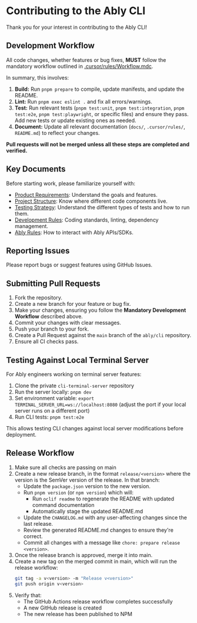 # Contributing to the Ably CLI

Thank you for your interest in contributing to the Ably CLI!

## Development Workflow

All code changes, whether features or bug fixes, **MUST** follow the mandatory workflow outlined in [.cursor/rules/Workflow.mdc](mdc:.cursor/rules/Workflow.mdc).

In summary, this involves:

1.  **Build:** Run `pnpm prepare` to compile, update manifests, and update the README.
2.  **Lint:** Run `pnpm exec eslint .` and fix all errors/warnings.
3.  **Test:** Run relevant tests (`pnpm test:unit`, `pnpm test:integration`, `pnpm test:e2e`, `pnpm test:playwright`, or specific files) and ensure they pass. Add new tests or update existing ones as needed.
4.  **Document:** Update all relevant documentation (`docs/`, `.cursor/rules/`, `README.md`) to reflect your changes.

**Pull requests will not be merged unless all these steps are completed and verified.**

## Key Documents

Before starting work, please familiarize yourself with:

*   [Product Requirements](./docs/Product-Requirements.md): Understand the goals and features.
*   [Project Structure](./docs/Project-Structure.md): Know where different code components live.
*   [Testing Strategy](./docs/Testing.md): Understand the different types of tests and how to run them.
*   [Development Rules](mdc:.cursor/rules/Development.mdc): Coding standards, linting, dependency management.
*   [Ably Rules](mdc:.cursor/rules/Ably.mdc): How to interact with Ably APIs/SDKs.

## Reporting Issues

Please report bugs or suggest features using GitHub Issues.

## Submitting Pull Requests

1.  Fork the repository.
2.  Create a new branch for your feature or bug fix.
3.  Make your changes, ensuring you follow the **Mandatory Development Workflow** described above.
4.  Commit your changes with clear messages.
5.  Push your branch to your fork.
6.  Create a Pull Request against the `main` branch of the `ably/cli` repository.
7.  Ensure all CI checks pass.

## Testing Against Local Terminal Server

For Ably engineers working on terminal server features:

1. Clone the private `cli-terminal-server` repository
2. Run the server locally: `pnpm dev`
3. Set environment variable: `export TERMINAL_SERVER_URL=ws://localhost:8080` (adjust the port if your local server runs on a different port)
4. Run CLI tests: `pnpm test:e2e`

This allows testing CLI changes against local server modifications before deployment.

## Release Workflow

1. Make sure all checks are passing on main
2. Create a new release branch, in the format `release/<version>` where the version is the SemVer version of the release. In that branch:
    - Update the `package.json` version to the new version.
    - Run `pnpm version` (or `npm version`) which will:
      - Run `oclif readme` to regenerate the README with updated command documentation
      - Automatically stage the updated README.md
    - Update the `CHANGELOG.md` with any user-affecting changes since the last release.
    - Review the generated README.md changes to ensure they're correct.
    - Commit all changes with a message like `chore: prepare release <version>`.
3. Once the release branch is approved, merge it into main.
4. Create a new tag on the merged commit in main, which will run the release workflow:
    ```bash
    git tag -a v<version> -m "Release v<version>"
    git push origin v<version>
    ```
5. Verify that:
    - The GitHub Actions release workflow completes successfully
    - A new GitHub release is created
    - The new release has been published to NPM
